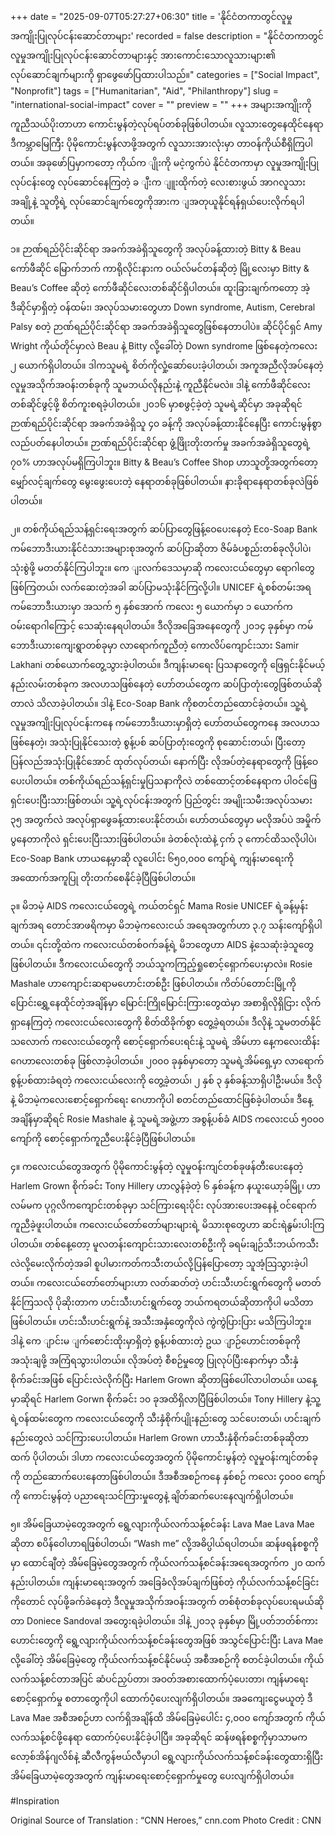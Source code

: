 +++
date = "2025-09-07T05:27:27+06:30"
title = 'နိုင်ငံတကာတွင်လူမှုအကျိုးပြုလုပ်ငန်းဆောင်တာများ'
recorded = false
description = "နိုင်ငံတကာတွင် လူမှုအကျိုးပြုလုပ်ငန်းဆောင်တာများနှင့် အားကောင်းသောလူသားများ၏ လုပ်ဆောင်ချက်များကို ရှာဖွေဖော်ပြထားပါသည်။"
categories = ["Social Impact", "Nonprofit"]
tags = ["Humanitarian", "Aid", "Philanthropy"]
slug = "international-social-impact"
cover = ""
preview = ""
+++
အများအကျိုးကို ကူညီသယ်ပိုးတာဟာ ကောင်းမွန်တဲ့လုပ်ရပ်တစ်ခုဖြစ်ပါတယ်။ လူသားတွေနေထိုင်နေရာ ဒီကမ္ဘာမြေကြီး ပိုမိုကောင်းမွန်လာဖို့အတွက် လူသားအားလုံးမှာ တာဝန်ကိုယ်စီရှိကြပါတယ်။ အခုဖော်ပြမှာကတော့ ကိုယ်က ျိုးကို မငဲ့ကွက်ပဲ နိုင်ငံတကာမှာ လူမှုအကျိုးပြုလုပ်ငန်းတွေ လုပ်ဆောင်နေကြတဲ့ ခ ျီးက ျူးထိုက်တဲ့ လေးစားဖွယ် အာဂလူသားအချို့နဲ့ သူတို့ရဲ့ လုပ်ဆောင်ချက်တွေကိုအားက ျအတုယူနိုင်ရန်ရှယ်ပေးလိုက်ရပါတယ်။ 

၁။ ဉာဏ်ရည်ပိုင်းဆိုင်ရာ အခက်အခဲရှိသူတွေကို အလုပ်ခန့်ထားတဲ့ Bitty & Beau ကော်ဖီဆိုင် မြောက်ဘက် ကာရိုလိုင်းနားက ဝယ်လ်မင်တန်ဆိုတဲ့ မြို့လေးမှာ Bitty & Beau’s Coffee ဆိုတဲ့ ကော်ဖီဆိုင်လေးတစ်ဆိုင်ရှိပါတယ်။ ထူးခြားချက်ကတော့ အဲ့ဒီဆိုင်မှာရှိတဲ့ ဝန်ထမ်း၊ အလုပ်သမားတွေဟာ Down syndrome, Autism, Cerebral Palsy စတဲ့ ဉာဏ်ရည်ပိုင်းဆိုင်ရာ အခက်အခဲရှိသူတွေဖြစ်နေတာပါပဲ။ ဆိုင်ပိုင်ရှင် Amy Wright ကိုယ်တိုင်မှာလဲ Beau နဲ့ Bitty လို့ခေါ်တဲ့ Down syndrome ဖြစ်နေတဲ့ကလေး ၂ ယောက်ရှိပါတယ်။ ဒါကသူမရဲ့ စိတ်ကိုလှုံ့ဆော်ပေးခဲ့ပါတယ်၊ အကူအညီလိုအပ်နေတဲ့ လူမှုအသိုက်အဝန်းတစ်ခုကို သူမဘယ်လိုနည်းနဲ့ ကူညီနိုင်မလဲ။ ဒါနဲ့ ကော်ဖီဆိုင်လေးတစ်ဆိုင်ဖွင့်ဖို့ စိတ်ကူးစရခဲ့ပါတယ်။ ၂၀၁၆ မှာစဖွင့်ခဲ့တဲ့ သူမရဲ့ဆိုင်မှာ အခုဆိုရင် ဉာဏ်ရည်ပိုင်းဆိုင်ရာ အခက်အခဲရှိသူ ၄၀ ခန့်ကို အလုပ်ခန့်ထားနိုင်နေပြီး ကောင်းမွန်စွာ လည်ပတ်နေပါတယ်။ ဉာဏ်ရည်ပိုင်းဆိုင်ရာ ဖွံ့ဖြိုးတိုးတက်မှု အခက်အခဲရှိသူတွေရဲ့ ၇၀% ဟာအလုပ်မရှိကြပါဘူး။ Bitty & Beau’s Coffee Shop ဟာသူတို့အတွက်တော့ မျှော်လင့်ချက်တွေ မွေးဖွေးပေးတဲ့ နေရာတစ်ခုဖြစ်ပါတယ်။ နားခိုရာနေရာတစ်ခုလဲဖြစ်ပါတယ်။ 

၂။ တစ်ကိုယ်ရည်သန့်ရှင်းရေးအတွက် ဆပ်ပြာတွေဖြန့်ဝေပေးနေတဲ့ Eco-Soap Bank ကမ်ဘောဒီးယားနိုင်ငံသားအများစုအတွက် ဆပ်ပြာဆိုတာ ဇိမ်ခံပစ္စည်းတစ်ခုလိုပါပဲ၊ သုံးစွဲဖို့ မတတ်နိုင်ကြပါဘူး။ ကေ ျးလက်ဒေသမှာဆို ကလေးငယ်တွေမှာ ရောဂါတွေဖြစ်ကြတယ်၊ လက်ဆေးတဲ့အခါ ဆပ်ပြာမသုံးနိုင်ကြလို့ပါ။ UNICEF ရဲ့စစ်တမ်းအရ ကမ်ဘောဒီးယားမှာ အသက် ၅ နှစ်အောက် ကလေး ၅ ယောက်မှာ ၁ ယောက်က ဝမ်းရောဂါကြောင့် သေဆုံးနေရပါတယ်။ ဒီလိုအခြေအနေတွေကို ၂၀၁၄ ခုနှစ်မှာ ကမ်ဘောဒီးယားကျေးရွာတစ်ခုမှာ လာရောက်ကူညီတဲ့ ကောလိပ်ကျောင်းသား Samir Lakhani တစ်ယောက်တွေ့သွားခဲ့ပါတယ်။ ဒီကျန်းမာရေး ပြသနာတွေကို ဖြေရှင်းနိုင်မယ့် နည်းလမ်းတစ်ခုက အလဟသဖြစ်နေတဲ့ ဟော်တယ်တွေက ဆပ်ပြာတုံးတွေဖြစ်တယ်ဆိုတာလဲ သိလာခဲ့ပါတယ်။ ဒါနဲ့ Eco-Soap Bank ကိုစတင်တည်ထောင်ခဲ့တယ်။ သူ့ရဲ့ လူမှုအကျိုးပြုလုပ်ငန်းကနေ ကမ်ဘောဒီးယားမှာရှိတဲ့ ဟော်တယ်တွေကနေ အလဟသဖြစ်နေတဲ့၊ အသုံးပြုနိုင်သေးတဲ့ စွန့်ပစ် ဆပ်ပြာတုံးတွေကို စုဆောင်းတယ်၊ ပြီးတော့ ပြန်လည်အသုံးပြုနိုင်အောင် ထုတ်လုပ်တယ်၊ နောက်ပြီး လိုအပ်တဲ့နေရာတွေကို ဖြန့်ဝေပေးပါတယ်။ တစ်ကိုယ်ရည်သန့်ရှင်းမှုပြသနာကိုလဲ တစ်ထောင့်တစ်နေရာက ပါဝင်ဖြေရှင်းပေးပြီးသားဖြစ်တယ်၊ သူ့ရဲ့လုပ်ငန်းအတွက် ပြည်တွင်း အမျိုးသမီးအလုပ်သမား ၃၅ အတွက်လဲ အလုပ်ရှာဖွေခန့်ထားပေးနိုင်တယ်၊ ဟော်တယ်တွေမှာ မလိုအပ်ပဲ အမှိုက်ပွနေတာကိုလဲ ရှင်းပေးပြီးသားဖြစ်ပါတယ်။ ခဲတစ်လုံးထဲနဲ့ ငှက် ၃ ကောင်ထိသလိုပါပဲ၊ Eco-Soap Bank ဟာယနေ့မှာဆို လူပေါင်း ၆၅၀,၀၀၀ ကျော်ရဲ့ ကျန်းမာရေးကို အထောက်အကူပြု တိုးတက်စေနိုင်ခဲ့ပြီဖြစ်ပါတယ်။ 

၃။ မိဘမဲ့ AIDS ကလေးငယ်တွေရဲ့ ကယ်တင်ရှင် Mama Rosie UNICEF ရဲ့ခန့်မှန်းချက်အရ တောင်အာဖရိကမှာ မိဘမဲ့ကလေးငယ် အရေအတွက်ဟာ ၃.၇ သန်းကျော်ရှိပါတယ်။ ၎င်းတို့ထဲက ကလေးငယ်တစ်ဝက်ခန့်ရဲ့ မိဘတွေဟာ AIDS နဲ့သေဆုံးခဲ့သူတွေ ဖြစ်ပါတယ်။ ဒီကလေးငယ်တွေကို ဘယ်သူကကြည့်ရှုစောင့်ရှောက်ပေးမှာလဲ။ Rosie Mashale ဟာကျောင်းဆရာမဟောင်းတစ်ဦး ဖြစ်ပါတယ်။ ကိတ်ပ်တောင်းမြို့ကို ပြောင်းရွှေ့နေထိုင်တဲ့အချိန်မှာ မြောင်းကြိုမြောင်းကြားတွေထဲမှာ အစာရှိလိုရှိငြား လိုက်ရှာနေကြတဲ့ ကလေးငယ်လေးတွေကို စိတ်ထိခိုက်စွာ တွေ့ခဲ့ရတယ်။ ဒီလိုနဲ့ သူမတတ်နိုင်သလောက် ကလေးငယ်တွေကို စောင့်ရှောက်ပေးရင်းနဲ့ သူမရဲ့ အိမ်ဟာ နေ့ကလေးထိန်းဂေဟာလေးတစ်ခု ဖြစ်လာခဲ့ပါတယ်။ ၂၀၀၀ ခုနှစ်မှာတော့ သူမရဲ့အိမ်ရှေ့မှာ လာရောက်စွန့်ပစ်ထားခံရတဲ့ ကလေးငယ်လေးကို တွေ့ခဲ့တယ်၊ ၂ နှစ် ၃ နှစ်ခန့်သာရှိပါဦးမယ်။ ဒီလိုနဲ့ မိဘမဲ့ကလေးစောင့်ရှောက်ရေး ဂေဟာကိုပါ စတင်တည်ထောင်ဖြစ်ခဲ့ပါတယ်။ ဒီနေ့အချိန်မှာဆိုရင် Rosie Mashale နဲ့ သူမရဲ့အဖွဲ့ဟာ အစွန့်ပစ်ခံ AIDS ကလေးငယ် ၅၀၀၀ ကျော်ကို စောင့်ရှောက်ကူညီပေးနိုင်ခဲ့ပြီဖြစ်ပါတယ်။ 

၄။ ကလေးငယ်တွေအတွက် ပိုမိုကောင်းမွန်တဲ့ လူမှုဝန်းကျင်တစ်ခုဖန်တီးပေးနေတဲ့ Harlem Grown စိုက်ခင်း Tony Hillery ဟာလွန်ခဲ့တဲ့ ၆ နှစ်ခန့်က နယူးယော့ခ်မြို့၊ ဟာလမ်မက ပုဂ္ဂလိကကျောင်းတစ်ခုမှာ သင်ကြားရေးပိုင်း လုပ်အားပေးအနေနဲ့ ဝင်ရောက်ကူညီခဲ့ဖူးပါတယ်။ ကလေးငယ်တော်တော်များများရဲ့ မိသားစုတွေဟာ ဆင်းရဲနွမ်းပါးကြပါတယ်။ တစ်နေ့တော့ မူလတန်းကျောင်းသားလေးတစ်ဦးကို ခရမ်းချဉ်သီးဘယ်ကသီးလဲလို့မေးလိုက်တဲ့အခါ စူပါမားကတ်ကသီးတယ်လို့ပြန်ပြောတော့ သူအံ့သြသွားခဲ့ပါတယ်။ ကလေးငယ်တော်တော်များဟာ လတ်ဆတ်တဲ့ ဟင်းသီးဟင်းရွက်တွေကို မတတ်နိုင်ကြသလို ပိုဆိုးတာက ဟင်းသီးဟင်းရွက်တွေ ဘယ်ကရတယ်ဆိုတာကိုပါ မသိတာဖြစ်ပါတယ်။ ဟင်းသီးဟင်းရွက်နဲ့ အသီးအနှံတွေကိုလဲ ကွဲကွဲပြားပြား မသိကြပါဘူး။ ဒါနဲ့ ကေ ျာင်းမ ျက်စောင်းထိုးမှာရှိတဲ့ စွန့်ပစ်ထားတဲ့ ဥယ ျာဉ်ဟောင်းတစ်ခုကို အသုံးချဖို့ အကြံရသွားပါတယ်။ လိုအပ်တဲ့ စီစဉ်မှုတွေ ပြုလုပ်ပြီးနောက်မှာ သီးနှံစိုက်ခင်းအဖြစ် ပြောင်းလဲလိုက်ပြီး Harlem Grown ဆိုတာဖြစ်ပေါ်လာပါတယ်။ ယနေ့မှာဆိုရင် Harlem Gorwn စိုက်ခင်း ၁၀ ခုအထိရှိလာပြီဖြစ်ပါတယ်။ Tony Hillery နဲ့သူ့ရဲ့ဝန်ထမ်းတွေက ကလေးငယ်တွေကို သီးနှံစိုက်ပျိုးနည်းတွေ သင်ပေးတယ်၊ ဟင်းချက်နည်းတွေလဲ သင်ကြားပေးပါတယ်။ Harlem Grown ဟာသီးနှံစိုက်ခင်းတစ်ခုဆိုတာထက် ပိုပါတယ်၊ ဒါဟာ ကလေးငယ်တွေအတွက် ပိုမိုကောင်းမွန်တဲ့ လူမှုဝန်းကျင်တစ်ခုကို တည်ဆောက်ပေးနေတာဖြစ်ပါတယ်။ ဒီအစီအစဉ်ကနေ နှစ်စဉ် ကလေး ၄၀၀၀ ကျော်ကို ကောင်းမွန်တဲ့ ပညာရေးသင်ကြားမှုတွေနဲ့ ချိတ်ဆက်ပေးနေလျက်ရှိပါတယ်။ 

၅။ အိမ်ခြေယာမဲ့တွေအတွက် ရွေ့လျားကိုယ်လက်သန့်စင်ခန်း Lava Mae Lava Mae ဆိုတာ စပိန်ဝေါဟာရဖြစ်ပါတယ်၊ “Wash me” လို့အဓိပ္ပါယ်ရပါတယ်။ ဆန်ဖရန်စစ္စကိုမှာ ထောင်ချီတဲ့ အိမ်ခြေမဲ့တွေအတွက် ကိုယ်လက်သန့်စင်ခန်းအရေအတွက်က ၂၀ ထက်နည်းပါတယ်။ ကျန်းမာရေးအတွက် အခြေခံလိုအပ်ချက်ဖြစ်တဲ့ ကိုယ်လက်သန့်စင်ခြင်းကိုတောင် လုပ်ဖို့ခက်ခဲနေတဲ့ ဒီလူမှုအသိုက်အဝန်းအတွက် တစ်စုံတစ်ခုလုပ်ပေးရမယ်ဆိုတာ Doniece Sandoval အတွေးရခဲ့ပါတယ်။ ဒါနဲ့ ၂၀၁၃ ခုနှစ်မှာ မြို့ပတ်ဘတ်စ်ကားဟောင်းတွေကို ရွေ့လျားကိုယ်လက်သန့်စင်ခန်းတွေအဖြစ် အသွင်ပြောင်းပြီး Lava Mae လို့ခေါ်တဲ့ အိမ်ခြေမဲ့တွေ ကိုယ်လက်သန့်စင်နိုင်မယ့် အစီအစဉ်ကို စတင်ခဲ့ပါတယ်။ ကိုယ်လက်သန့်စင်တာအပြင် ဆံပင်ညှပ်တာ၊ အဝတ်အစားထောက်ပံ့ပေးတာ၊ ကျန်မာရေးစောင့်ရှောက်မှု စတာတွေကိုပါ ထောက်ပံံ့ပေးလျက်ရှိပါတယ်။ အခကျေးငွေမယူတဲ့ ဒီ Lava Mae အစီအစဉ်ဟာ လက်ရှိအချိန်ထိ အိမ်ခြေမဲ့ပေါင်း ၄,၀၀၀ ကျော်အတွက် ကိုယ်လက်သန့်စင်ဖို့နေရာ ထောက်ပံ့ပေးနိုင်ခဲ့ပါပြီ။ အခုဆိုရင် ဆန်ဖရန်စစ္စကိုမှာသာမက လော့စ်အိန်ဂျလိစ်နဲ့ ဆီလီကွန်ဗယ်လီမှာပါ ရွေ့လျားကိုယ်လက်သန့်စင်ခန်းတွေထားရှိပြီး အိမ်ခြေယာမဲ့တွေအတွက် ကျန်းမာရေးစောင့်ရှောက်မှုတွေ ပေးလျက်ရှိပါတယ်။

#Inspiration

Original Source of Translation : “CNN Heroes,” cnn.com Photo Credit : CNN